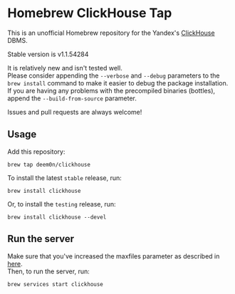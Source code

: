 # Homebrew ClickHouse Tap

This is an unofficial Homebrew repository for the Yandex's [ClickHouse](https://clickhouse.yandex/) DBMS.

Stable version is v1.1.54284

It is relatively new and isn't tested well.  
Please consider appending the `--verbose` and `--debug` parameters to the `brew install` command to make it easier to debug the package installation.  
If you are having any problems with the precompiled binaries (bottles), append the `--build-from-source` parameter.

Issues and pull requests are always welcome!

## Usage

Add this repository:
```
brew tap deem0n/clickhouse
```

To install the latest `stable` release, run:
```
brew install clickhouse
```

Or, to install the `testing` release, run:

```
brew install clickhouse --devel
```

## Run the server

Make sure that you've increased the maxfiles parameter as described in [here](https://github.com/yandex/ClickHouse/blob/master/MacOS.md).  
Then, to run the server, run:
```
brew services start clickhouse
```
